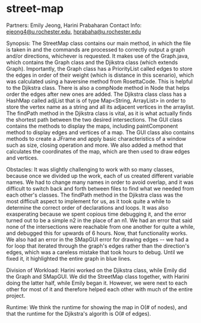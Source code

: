 # street-map
Partners: Emily Jeong, Harini Prabaharan
Contact Info: ejeong4@u.rochester.edu, hprabaha@u.rochester.edu

Synopsis:
  The StreetMap class contains our main method, in which the file is taken in and the commands are processed to correctly output a graph and/or directions, whichever is requested. It makes use of the Graph.java, which contains the Graph class and the Djikstra class (which extends Graph). Importantly, the Graph class has a PriorityList called edges to store the edges in order of their weight (which is distance in this scenario), which was calculated using a haversine method from RosettaCode. This is helpful to the Djikstra class. There is also a compNode method in Node that helps order the edges after new ones are added.
  The Djikstra class class has a HashMap called adjList that is of type Map<String, ArrayList<Edge>> in order to store the vertex name as a string and all its adjacent vertices in the arraylist. The findPath method in the Djikstra class is vital, as it is what actually finds the shortest path between the two desired intersections. 
  The GUI class contains the methods to display the maps, including paintComponent method to display edges and vertices of a map. The GUI class also contains methods to create a JFrame and apply basic characteristics of a window such as size, closing operation and more. We also added a method that calculates the coordinates of the map, which are then used to draw edges and vertices.

Obstacles: 
  It was slightly challenging to work with so many classes, because once we divided up the work, each of us created different variable names. We had to change many names in order to avoid overlap, and it was difficult to switch back and forth between files to find what we needed from each other's classes. 
  The findPath method in the Djikstra class was the most difficult aspect to implement for us, as it took quite a while to determine the correct order of declarations and loops. It was also exasperating because we spent copious time debugging it, and the error turned out to be a simple n2 in the place of an n1. 
  We had an error that said none of the intersections were reachable from one another for quite a while, and debugged this for upwards of 6 hours. Now, that functionality works. 
  We also had an error in the SMapGUI error for drawing edges -- we had a for loop that iterated through the graph's edges rather than the direction's edges, which was a careless mistake that took hours to debug. Until we fixed it, it highlighted the entire graph in blue lines. 

Division of Workload: 
  Harini worked on the Djikstra class, while Emily did the Graph and SMapGUI. We did the StreetMap class together, with Harini doing the latter half, while Emily began it. However, we were next to each other for most of it and therefore helped each other with much of the entire project.

Runtime: We think the runtime for showing the map in O(# of nodes), and that the runtime for the Djikstra's algorith is O(# of edges).
